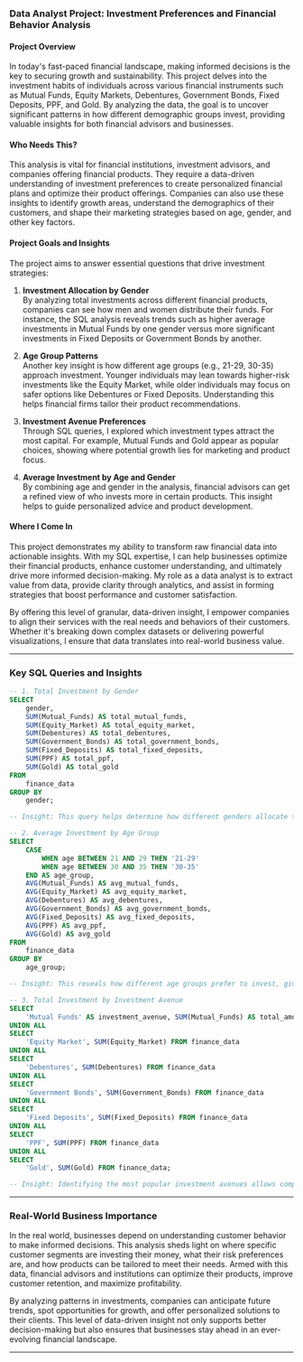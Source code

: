 ### Data Analyst Project: Investment Preferences and Financial Behavior Analysis

#### **Project Overview**
In today's fast-paced financial landscape, making informed decisions is the key to securing growth and sustainability. This project delves into the investment habits of individuals across various financial instruments such as Mutual Funds, Equity Markets, Debentures, Government Bonds, Fixed Deposits, PPF, and Gold. By analyzing the data, the goal is to uncover significant patterns in how different demographic groups invest, providing valuable insights for both financial advisors and businesses.

#### **Who Needs This?**
This analysis is vital for financial institutions, investment advisors, and companies offering financial products. They require a data-driven understanding of investment preferences to create personalized financial plans and optimize their product offerings. Companies can also use these insights to identify growth areas, understand the demographics of their customers, and shape their marketing strategies based on age, gender, and other key factors.

#### **Project Goals and Insights**
The project aims to answer essential questions that drive investment strategies:

1. **Investment Allocation by Gender**  
   By analyzing total investments across different financial products, companies can see how men and women distribute their funds. For instance, the SQL analysis reveals trends such as higher average investments in Mutual Funds by one gender versus more significant investments in Fixed Deposits or Government Bonds by another.

2. **Age Group Patterns**  
   Another key insight is how different age groups (e.g., 21-29, 30-35) approach investment. Younger individuals may lean towards higher-risk investments like the Equity Market, while older individuals may focus on safer options like Debentures or Fixed Deposits. Understanding this helps financial firms tailor their product recommendations.

3. **Investment Avenue Preferences**  
   Through SQL queries, I explored which investment types attract the most capital. For example, Mutual Funds and Gold appear as popular choices, showing where potential growth lies for marketing and product focus. 

4. **Average Investment by Age and Gender**  
   By combining age and gender in the analysis, financial advisors can get a refined view of who invests more in certain products. This insight helps to guide personalized advice and product development.

#### **Where I Come In**
This project demonstrates my ability to transform raw financial data into actionable insights. With my SQL expertise, I can help businesses optimize their financial products, enhance customer understanding, and ultimately drive more informed decision-making. My role as a data analyst is to extract value from data, provide clarity through analytics, and assist in forming strategies that boost performance and customer satisfaction.

By offering this level of granular, data-driven insight, I empower companies to align their services with the real needs and behaviors of their customers. Whether it's breaking down complex datasets or delivering powerful visualizations, I ensure that data translates into real-world business value.

---

### Key SQL Queries and Insights

```sql
-- 1. Total Investment by Gender
SELECT 
    gender,
    SUM(Mutual_Funds) AS total_mutual_funds,
    SUM(Equity_Market) AS total_equity_market,
    SUM(Debentures) AS total_debentures,
    SUM(Government_Bonds) AS total_government_bonds,
    SUM(Fixed_Deposits) AS total_fixed_deposits,
    SUM(PPF) AS total_ppf,
    SUM(Gold) AS total_gold
FROM 
    finance_data
GROUP BY 
    gender;

-- Insight: This query helps determine how different genders allocate their investments, allowing businesses to tailor financial products more effectively.
```

```sql
-- 2. Average Investment by Age Group
SELECT 
    CASE 
        WHEN age BETWEEN 21 AND 29 THEN '21-29'
        WHEN age BETWEEN 30 AND 35 THEN '30-35'
    END AS age_group,
    AVG(Mutual_Funds) AS avg_mutual_funds,
    AVG(Equity_Market) AS avg_equity_market,
    AVG(Debentures) AS avg_debentures,
    AVG(Government_Bonds) AS avg_government_bonds,
    AVG(Fixed_Deposits) AS avg_fixed_deposits,
    AVG(PPF) AS avg_ppf,
    AVG(Gold) AS avg_gold
FROM 
    finance_data
GROUP BY 
    age_group;

-- Insight: This reveals how different age groups prefer to invest, giving advisors key insights into risk appetite and investment duration.
```

```sql
-- 3. Total Investment by Investment Avenue
SELECT 
    'Mutual Funds' AS investment_avenue, SUM(Mutual_Funds) AS total_amount FROM finance_data
UNION ALL
SELECT 
    'Equity Market', SUM(Equity_Market) FROM finance_data
UNION ALL
SELECT 
    'Debentures', SUM(Debentures) FROM finance_data
UNION ALL
SELECT 
    'Government Bonds', SUM(Government_Bonds) FROM finance_data
UNION ALL
SELECT 
    'Fixed Deposits', SUM(Fixed_Deposits) FROM finance_data
UNION ALL
SELECT 
    'PPF', SUM(PPF) FROM finance_data
UNION ALL
SELECT 
    'Gold', SUM(Gold) FROM finance_data;

-- Insight: Identifying the most popular investment avenues allows companies to understand market demand and position their products accordingly.
```

---

### Real-World Business Importance

In the real world, businesses depend on understanding customer behavior to make informed decisions. This analysis sheds light on where specific customer segments are investing their money, what their risk preferences are, and how products can be tailored to meet their needs. Armed with this data, financial advisors and institutions can optimize their products, improve customer retention, and maximize profitability.

By analyzing patterns in investments, companies can anticipate future trends, spot opportunities for growth, and offer personalized solutions to their clients. This level of data-driven insight not only supports better decision-making but also ensures that businesses stay ahead in an ever-evolving financial landscape.

---
